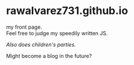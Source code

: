 # rawalvarez731.github.io
my front page.  
Feel free to judge my speedily written JS.

*Also does children's parties.*
  
Might become a blog in the future?
